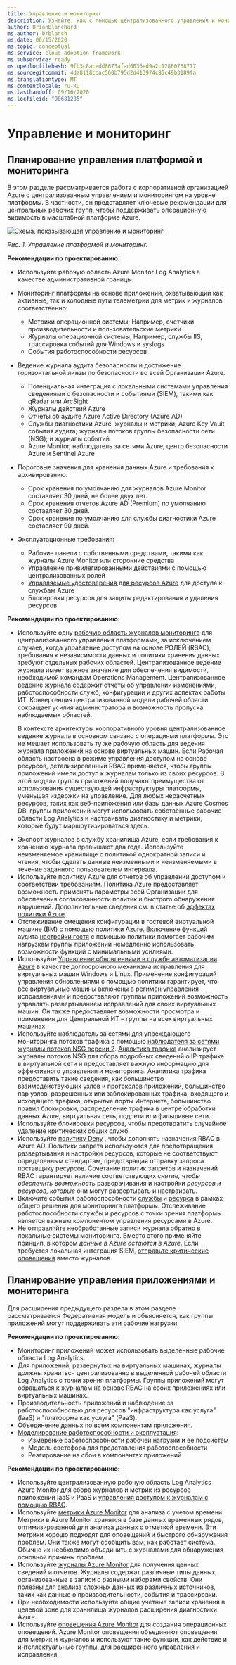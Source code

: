 ```yaml
---
title: Управление и мониторинг
description: Узнайте, как с помощью централизованного управления и мониторинга на уровне платформы обслуживать Microsoft Azureную корпоративную организацию.
author: BrianBlanchard
ms.author: brblanch
ms.date: 06/15/2020
ms.topic: conceptual
ms.service: cloud-adoption-framework
ms.subservice: ready
ms.openlocfilehash: 9fb3c8acedd8673afad6036ed9a2c12860768777
ms.sourcegitcommit: 4da8118cdac560b795d2d413974c85c49b3189fa
ms.translationtype: MT
ms.contentlocale: ru-RU
ms.lasthandoff: 09/16/2020
ms.locfileid: "90681285"
---
```

# <a name="management-and-monitoring"></a>Управление и мониторинг

## <a name="plan-platform-management-and-monitoring"></a>Планирование управления платформой и мониторинга

В этом разделе рассматривается работа с корпоративной организацией Azure с централизованным управлением и мониторингом на уровне платформы. В частности, он представляет ключевые рекомендации для центральных рабочих групп, чтобы поддерживать операционную видимость в масштабной платформе Azure.

![Схема, показывающая управление и мониторинг.](./media/management-and-monitoring.png)

_Рис. 1. Управление платформой и мониторинг._

<!-- cSpell:ignore syslogs SIEM -->

**Рекомендации по проектированию:**

- Используйте рабочую область Azure Monitor Log Analytics в качестве административной границы.
- Мониторинг платформы на основе приложений, охватывающий как активные, так и холодные пути телеметрии для метрик и журналов соответственно:
  - Метрики операционной системы; Например, счетчики производительности и пользовательские метрики
  - Журналы операционной системы; Например, службы IIS, трассировка событий для Windows и syslogs
  - События работоспособности ресурсов
- Ведение журнала аудита безопасности и достижение горизонтальной линзы по безопасности во всей Организации Azure.
  - Потенциальная интеграция с локальными системами управления сведениями о безопасности и событиями (SIEM), такими как qRadar или ArcSight
  - Журналы действий Azure
  - Отчеты об аудите Azure Active Directory (Azure AD)
  - Службы диагностики Azure, журналы и метрики; Azure Key Vault события аудита; журналы потоков группы безопасности сети (NSG); и журналы событий
  - Azure Monitor, наблюдатель за сетями Azure, центр безопасности Azure и Sentinel Azure
- Пороговые значения для хранения данных Azure и требования к архивированию:
  - Срок хранения по умолчанию для журналов Azure Monitor составляет 30 дней, не более двух лет.
  - Срок хранения отчетов Azure AD (Premium) по умолчанию составляет 30 дней.
  - Срок хранения по умолчанию для службы диагностики Azure составляет 90 дней.

- Эксплуатационные требования:
  - Рабочие панели с собственными средствами, такими как журналы Azure Monitor или сторонние средства
  - Управление привилегированными действиями с помощью централизованных ролей
  - [Управляемые удостоверения для ресурсов Azure](/azure/active-directory/managed-identities-azure-resources/overview) для доступа к службам Azure
  - Блокировки ресурсов для защиты редактирования и удаления ресурсов

**Рекомендации по проектированию:**

- Используйте одну [рабочую область журналов мониторинга](/azure/azure-monitor/platform/design-logs-deployment) для централизованного управления платформами, за исключением случаев, когда управление доступом на основе РОЛЕЙ (RBAC), требования к независимости данных и политики хранения данных требуют отдельных рабочих областей. Централизованное ведение журнала имеет важное значение для обеспечения видимости, необходимой командам Operations Management. Централизованное ведение журнала содержит отчеты об управлении изменениями, работоспособности служб, конфигурации и других аспектах работы ИТ. Конвергенция централизованной модели рабочей области сокращает усилия администратора и возможность пропуска наблюдаемых областей.

    В контексте архитектуры корпоративного уровня централизованное ведение журнала в основном связано с операциями платформы. Это не мешает использовать ту же рабочую область для ведения журнала приложений на основе виртуальных машин. Если Рабочая область настроена в режиме управления доступом на основе ресурсов, детализированный RBAC применяется, чтобы группы приложений имели доступ к журналам только из своих ресурсов. В этой модели группы приложений получают преимущества от использования существующей инфраструктуры платформы, уменьшая издержки на управление. Для любых нерасчетных ресурсов, таких как веб-приложения или базы данных Azure Cosmos DB, группы приложений могут использовать собственные рабочие области Log Analytics и настраивать диагностику и метрики, которые будут маршрутизироваться здесь.

<!-- docsTest:ignore WORM -->

- Экспорт журналов в службу хранилища Azure, если требования к хранению журнала превышают два года. Используйте неизменяемое хранилище с политикой однократной записи и чтения, чтобы сделать данные неизменными и неизменяемыми в течение заданного пользователем интервала.
- Используйте политику Azure для отчетов об управлении доступом и соответствии требованиям. Политика Azure предоставляет возможность применять параметры всей Организации для обеспечения согласованности политик и быстрого обнаружения нарушений. Дополнительные сведения см. в статье об [эффектах политики Azure](/azure/governance/policy/concepts/effects).
- Отслеживание смещения конфигурации в гостевой виртуальной машине (ВМ) с помощью политики Azure. Включение функций аудита [настройки гостя](/azure/governance/policy/concepts/guest-configuration) с помощью политики помогает рабочим нагрузкам группы приложений немедленно использовать возможности функций с минимальными усилиями.
- Используйте [Управление обновлениями в службе автоматизации Azure](/azure/automation/automation-update-management) в качестве долгосрочного механизма исправления для виртуальных машин Windows и Linux. Применение конфигураций управления обновлениями с помощью политики гарантирует, что все виртуальные машины включены в регимен управления исправлениями и предоставляют группам приложений возможность управлять развертыванием исправлений для своих виртуальных машин. Он также предоставляет возможности просмотра и применения для Центральной ИТ – группы на всех виртуальных машинах.
- Используйте наблюдатель за сетями для упреждающего мониторинга потоков трафика с помощью [наблюдателя за сетями журналы потоков NSG версии 2](/azure/network-watcher/network-watcher-nsg-flow-logging-overview). [Аналитика трафика](/azure/network-watcher/traffic-analytics) анализирует журналы потоков NSG для сбора подробных сведений о IP-трафике в виртуальной сети и предоставляет важную информацию для эффективного управления и мониторинга. Аналитика трафика предоставить такие сведения, как большинство взаимодействующих узлов и протоколов приложений, большинство пар узлов, разрешенных или заблокированных трафика, входящего и исходящего трафика, открытые порты Интернета, большинство правил блокировки, распределение трафика в центре обработки данных Azure, виртуальная сеть, подсети или фальшивые сети.
- Используйте блокировки ресурсов, чтобы предотвратить случайное удаление критических общих служб.
- Используйте [политику Deny](/azure/governance/policy/concepts/effects#deny) , чтобы дополнять назначения RBAC в Azure AD. Политики запрета используются для предотвращения развертывания и настройки ресурсов, которые не соответствуют определенным стандартам, предотвращая отправку запроса поставщику ресурсов. Сочетание политик запретов и назначений RBAC гарантирует наличие соответствующих *снятие, чтобы обеспечить возможность* разворачивания и настройки *ресурсов и ресурсов, которые* они могут развертывать и настраивать.
- Включите события работоспособности [службы](/azure/service-health/service-health-overview) и [ресурса](/azure/service-health/resource-health-overview) в рамках общего решения для мониторинга платформы. Отслеживание работоспособности службы и ресурсов с точки зрения платформы является важным компонентом управления ресурсами в Azure.
- Не отправляйте необработанные записи журнала обратно в локальные системы мониторинга. Вместо этого применяйте принцип, в котором *данные в Azure остаются в Azure*. Если требуется локальная интеграция SIEM, [отправьте критические оповещения](/azure/security-center/continuous-export) вместо журналов.

## <a name="plan-for-app-management-and-monitoring"></a>Планирование управления приложениями и мониторинга

Для расширения предыдущего раздела в этом разделе рассматривается Федеративная модель и объясняется, как группы приложений могут поддерживать эти рабочие нагрузки.

**Рекомендации по проектированию:**

- Мониторинг приложений может использовать выделенные рабочие области Log Analytics.
- Для приложений, развернутых на виртуальных машинах, журналы должны храниться централизованно в выделенной рабочей области Log Analytics с точки зрения платформы. Группы приложений могут обращаться к журналам на основе RBAC на своих приложениях или виртуальных машинах.
- Производительность приложений и наблюдение за работоспособностью для ресурсов "инфраструктура как услуга" (IaaS) и "платформа как услуга" (PaaS).
- Объединение данных по всем компонентам приложения.
- [Моделирование работоспособности и эксплуатация](../..//manage/monitor/cloud-models-monitor-overview.md):
  - Измерение работоспособности рабочей нагрузки и ее подсистем
  - Модель светофора для представления работоспособности
  - Реагирование на сбои в компонентах приложений

**Рекомендации по проектированию:**

- Используйте централизованную рабочую область Log Analytics Azure Monitor для сбора журналов и метрик из ресурсов приложений IaaS и PaaS и [управления доступом к журналам с помощью RBAC](/azure/azure-monitor/platform/design-logs-deployment#access-control-overview).
- Используйте [метрики Azure Monitor](/azure/azure-monitor/platform/data-platform-metrics) для анализа с учетом времени. Метрики в Azure Monitor хранятся в базе данных временных рядов, оптимизированной для анализа данных с отметкой времени. Эти метрики хорошо подходят для оповещений и быстрого обнаружения проблем. Они также могут сообщить вам, как работает система. Обычно их необходимо объединить с журналами для обнаружения основной причины проблем.
- Используйте [журналы Azure Monitor](/azure/azure-monitor/platform/data-platform-logs) для получения ценных сведений и отчетов. Журналы содержат различные типы данных, организованные в записи с разными наборами свойств. Они полезны для анализа сложных данных из различных источников, таких как данные о производительности, события и трассировки.
- При необходимости используйте общие учетные записи хранения в целевой зоне для хранилища журналов расширения диагностики Azure.
- Используйте [оповещения Azure Monitor](/azure/azure-monitor/platform/alerts-overview) для создания операционных оповещений. Azure Monitor оповещения объединяют оповещения для метрик и журналов и используют такие функции, как действие и интеллектуальные группы, для расширенного управления и исправления.
